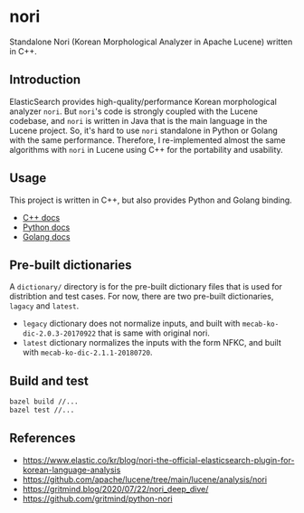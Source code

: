 # nori

Standalone Nori (Korean Morphological Analyzer in Apache Lucene) written in C++.

## Introduction

ElasticSearch provides high-quality/performance Korean morphological analyzer `nori`. But `nori`'s code is strongly coupled with the Lucene codebase, and `nori` is written in Java that is the main language in the Lucene project. So, it's hard to use `nori` standalone in Python or Golang with the same performance. Therefore, I re-implemented almost the same algorithms with `nori` in Lucene using C++ for the portability and usability.

## Usage

This project is written in C++, but also provides Python and Golang binding.

* [C++ docs](./nori/lib/README.md)
* [Python docs](./nori/python/README.md)
* [Golang docs](./nori/go/README.md)

## Pre-built dictionaries

A `dictionary/` directory is for the pre-built dictionary files that is used for distribtion and test cases. For now, there are two pre-built dictionaries, `lagacy` and `latest`.

* `legacy` dictionary does not normalize inputs, and built with `mecab-ko-dic-2.0.3-20170922` that is same with original nori.
* `latest` dictionary normalizes the inputs with the form NFKC, and built with `mecab-ko-dic-2.1.1-20180720`.

## Build and test

```sh
bazel build //...
bazel test //...
```

## References

* <https://www.elastic.co/kr/blog/nori-the-official-elasticsearch-plugin-for-korean-language-analysis>
* <https://github.com/apache/lucene/tree/main/lucene/analysis/nori>
* <https://gritmind.blog/2020/07/22/nori_deep_dive/>
* <https://github.com/gritmind/python-nori>
